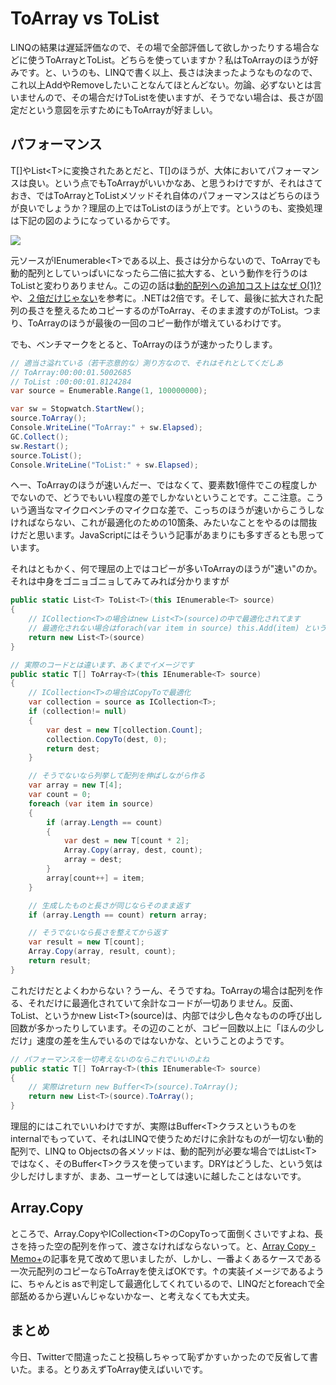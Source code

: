 # ToArray vs ToList

LINQの結果は遅延評価なので、その場で全部評価して欲しかったりする場合などに使うToArrayとToList。どちらを使っていますか？私はToArrayのほうが好みです。と、いうのも、LINQで書く以上、長さは決まったようなものなので、これ以上AddやRemoveしたいことなんてほとんどない。勿論、必ずないとは言いませんので、その場合だけToListを使いますが、そうでない場合は、長さが固定だという意図を示すためにもToArrayが好ましい。

パフォーマンス
---
T[]やList&lt;T>に変換されたあとだと、T[]のほうが、大体においてパフォーマンスは良い。という点でもToArrayがいいかなあ、と思うわけですが、それはさておき、ではToArrayとToListメソッドそれ自体のパフォーマンスはどちらのほうが良いでしょうか？理屈の上ではToListのほうが上です。というのも、変換処理は下記の図のようになっているからです。

<p class="noindent">
	<img src="http://neue.cc/wp-content/uploads/image/toarraytolist.jpg">
</p>

元ソースがIEnumerable&lt;T>である以上、長さは分からないので、ToArrayでも動的配列としていっぱいになったら二倍に拡大する、という動作を行うのはToListと変わりありません。この辺の話は[動的配列への追加コストはなぜ O(1)?](http://chasen.org/~taku/blog/archives/2007/02/_o1.html "きまぐれ日記: 動的配列への追加コストはなぜ O(1)?")や、[２倍だけじゃない](http://www.kmonos.net/wlog/111.html#_2334100705 "d.y.d.")を参考に。.NETは2倍です。そして、最後に拡大された配列の長さを整えるためコピーするのがToArray、そのまま渡すのがToList。つまり、ToArrayのほうが最後の一回のコピー動作が増えているわけです。

でも、ベンチマークをとると、ToArrayのほうが速かったりします。

```csharp
// 適当さ溢れている（若干恣意的な）測り方なので、それはそれとしてくだしあ
// ToArray:00:00:01.5002685
// ToList :00:00:01.8124284
var source = Enumerable.Range(1, 100000000);

var sw = Stopwatch.StartNew();
source.ToArray();
Console.WriteLine("ToArray:" + sw.Elapsed);
GC.Collect();
sw.Restart();
source.ToList();
Console.WriteLine("ToList:" + sw.Elapsed);
```

へー、ToArrayのほうが速いんだー、ではなくて、要素数1億件でこの程度しかでないので、どうでもいい程度の差でしかないということです。ここ注意。こういう適当なマイクロベンチのマイクロな差で、こっちのほうが速いからこうしなければならない、これが最適化のための10箇条、みたいなことをやるのは間抜けだと思います。JavaScriptにはそういう記事があまりにも多すぎるとも思っています。

それはともかく、何で理屈の上ではコピーが多いToArrayのほうが"速い"のか。それは中身をゴニョゴニョしてみてみれば分かりますが

```csharp
public static List<T> ToList<T>(this IEnumerable<T> source)
{
    // ICollection<T>の場合はnew List<T>(source)の中で最適化されてます
    // 最適化されない場合はforach(var item in source) this.Add(item) という感じ
    return new List<T>(source)
}

// 実際のコードとは違います、あくまでイメージです
public static T[] ToArray<T>(this IEnumerable<T> source)
{
    // ICollection<T>の場合はCopyToで最適化
    var collection = source as ICollection<T>;
    if (collection!= null)
    {
        var dest = new T[collection.Count];
        collection.CopyTo(dest, 0);
        return dest;
    }

    // そうでないなら列挙して配列を伸ばしながら作る
    var array = new T[4];
    var count = 0;
    foreach (var item in source)
    {
        if (array.Length == count)
        {
            var dest = new T[count * 2];
            Array.Copy(array, dest, count);
            array = dest;
        }
        array[count++] = item;
    }

    // 生成したものと長さが同じならそのまま返す
    if (array.Length == count) return array;

    // そうでないなら長さを整えてから返す
    var result = new T[count];
    Array.Copy(array, result, count);
    return result;
}
```

これだけだとよくわからない？うーん、そうですね。ToArrayの場合は配列を作る、それだけに最適化されていて余計なコードが一切ありません。反面、ToList、というかnew List&lt;T>(source)は、内部では少し色々なものの呼び出し回数が多かったりしています。その辺のことが、コピー回数以上に「ほんの少しだけ」速度の差を生んでいるのではないかな、ということのようです。

```csharp
// パフォーマンスを一切考えないのならこれでいいのよね
public static T[] ToArray<T>(this IEnumerable<T> source)
{
    // 実際はreturn new Buffer<T>(source).ToArray();
    return new List<T>(source).ToArray();
}
```

理屈的にはこれでいいわけですが、実際はBuffer&lt;T>クラスというものをinternalでもっていて、それはLINQで使うためだけに余計なものが一切ない動的配列で、LINQ to Objectsの各メソッドは、動的配列が必要な場合ではList&lt;T>ではなく、そのBuffer&lt;T>クラスを使っています。DRYはどうした、という気は少しだけしますが、まあ、ユーザーとしては速いに越したことはないです。

Array.Copy
--- 
ところで、Array.CopyやICollection&lt;T>のCopyToって面倒くさいですよね、長さを持った空の配列を作って、渡さなければならないって。と、[Array Copy - Memo+](http://d.hatena.ne.jp/fezg00/20110802/1312267034 "Array Copy - Memo+")の記事を見て改めて思いましたが、しかし、一番よくあるケースである一次元配列のコピーならToArrayを使えばOKです。↑の実装イメージであるように、ちゃんとis asで判定して最適化してくれているので、LINQだとforeachで全部舐めるから遅いんじゃないかなー、と考えなくても大丈夫。

まとめ
---
今日、Twitterで間違ったこと投稿しちゃって恥ずかすぃかったので反省して書いた。まる。とりあえずToArray使えばいいです。